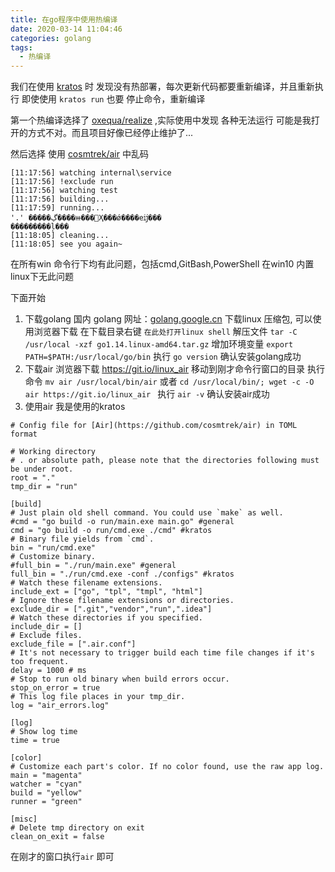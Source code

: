 ```yaml
---
title: 在go程序中使用热编译
date: 2020-03-14 11:04:46
categories: golang
tags: 
  - 热编译
---
```


我们在使用  [kratos](https://github.com/bilibili/kratos)  时 发现没有热部署，每次更新代码都要重新编译，并且重新执行
即使使用 `kratos run` 也要 停止命令，重新编译

第一个热编译选择了 [oxequa/realize](https://github.com/oxequa/realize)  ,实际使用中发现 各种无法运行 
可能是我打开的方式不对。而且项目好像已经停止维护了...

然后选择 使用 [cosmtrek/air](https://github.com/cosmtrek/air)   中乱码
```
[11:17:56] watching internal\service
[11:17:56] !exclude run
[11:17:56] watching test
[11:17:56] building...
[11:17:59] running...
'.' �����ڲ����ⲿ���Ҳ���ǿ����еĳ���
���������ļ���
[11:18:05] cleaning...
[11:18:05] see you again~
```
在所有win 命令行下均有此问题，包括cmd,GitBash,PowerShell
在win10 内置linux下无此问题

下面开始

1. 下载golang
 国内 golang 网址：[golang.google.cn](https://golang.google.cn/)  下载linux 压缩包, 可以使用浏览器下载
 在下载目录右键 `在此处打开linux shell` 
 解压文件 `tar -C /usr/local -xzf go1.14.linux-amd64.tar.gz` 
 增加环境变量 `export PATH=$PATH:/usr/local/go/bin`
 执行 `go version` 确认安装golang成功
2. 下载air
 浏览器下载 https://git.io/linux_air 移动到刚才命令行窗口的目录 执行命令  `mv air /usr/local/bin/air`
 或者  `cd /usr/local/bin/; wget -c -O air https://git.io/linux_air `
 执行 `air -v` 确认安装air成功
3. 使用air
 我是使用的kratos 
 ```smartyconfig
# Config file for [Air](https://github.com/cosmtrek/air) in TOML format

# Working directory
# . or absolute path, please note that the directories following must be under root.
root = "."
tmp_dir = "run"

[build]
# Just plain old shell command. You could use `make` as well.
#cmd = "go build -o run/main.exe main.go" #general
cmd = "go build -o run/cmd.exe ./cmd" #kratos 
# Binary file yields from `cmd`.
bin = "run/cmd.exe"
# Customize binary.
#full_bin = "./run/main.exe" #general
full_bin = "./run/cmd.exe -conf ./configs" #kratos 
# Watch these filename extensions.
include_ext = ["go", "tpl", "tmpl", "html"]
# Ignore these filename extensions or directories.
exclude_dir = [".git","vendor","run",".idea"]
# Watch these directories if you specified.
include_dir = []
# Exclude files.
exclude_file = [".air.conf"]
# It's not necessary to trigger build each time file changes if it's too frequent.
delay = 1000 # ms
# Stop to run old binary when build errors occur.
stop_on_error = true
# This log file places in your tmp_dir.
log = "air_errors.log"

[log]
# Show log time
time = true

[color]
# Customize each part's color. If no color found, use the raw app log.
main = "magenta"
watcher = "cyan"
build = "yellow"
runner = "green"

[misc]
# Delete tmp directory on exit
clean_on_exit = false
```
在刚才的窗口执行`air` 即可



